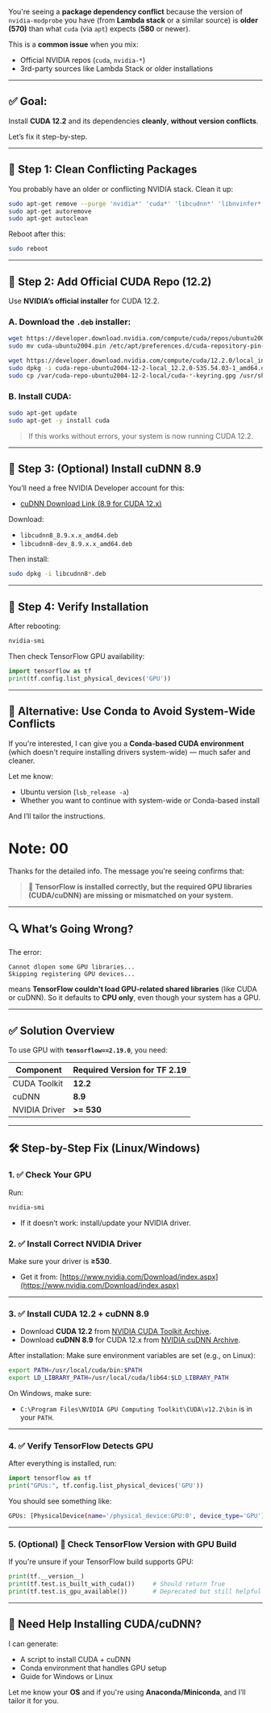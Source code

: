 You're seeing a **package dependency conflict** because the version of `nvidia-modprobe` you have (from **Lambda stack** or a similar source) is **older (570)** than what `cuda` (via `apt`) expects (**580** or newer).

This is a **common issue** when you mix:

* Official NVIDIA repos (`cuda`, `nvidia-*`)
* 3rd-party sources like Lambda Stack or older installations

---

## ✅ Goal:

Install **CUDA 12.2** and its dependencies **cleanly**, **without version conflicts**.

Let’s fix it step-by-step.

---

## 🧼 Step 1: Clean Conflicting Packages

You probably have an older or conflicting NVIDIA stack. Clean it up:

```bash
sudo apt-get remove --purge 'nvidia*' 'cuda*' 'libcudnn*' 'libnvinfer*'
sudo apt-get autoremove
sudo apt-get autoclean
```

Reboot after this:

```bash
sudo reboot
```

---

## 🔄 Step 2: Add Official CUDA Repo (12.2)

Use **NVIDIA’s official installer** for CUDA 12.2.

### A. Download the `.deb` installer:

```bash
wget https://developer.download.nvidia.com/compute/cuda/repos/ubuntu2004/x86_64/cuda-ubuntu2004.pin
sudo mv cuda-ubuntu2004.pin /etc/apt/preferences.d/cuda-repository-pin-600

wget https://developer.download.nvidia.com/compute/cuda/12.2.0/local_installers/cuda-repo-ubuntu2004-12-2-local_12.2.0-535.54.03-1_amd64.deb
sudo dpkg -i cuda-repo-ubuntu2004-12-2-local_12.2.0-535.54.03-1_amd64.deb
sudo cp /var/cuda-repo-ubuntu2004-12-2-local/cuda-*-keyring.gpg /usr/share/keyrings/
```

### B. Install CUDA:

```bash
sudo apt-get update
sudo apt-get -y install cuda
```

> If this works without errors, your system is now running CUDA 12.2.

---

## 🔄 Step 3: (Optional) Install cuDNN 8.9

You’ll need a free NVIDIA Developer account for this:

* [cuDNN Download Link (8.9 for CUDA 12.x)](https://developer.nvidia.com/rdp/cudnn-archive)

Download:

* `libcudnn8_8.9.x.x_amd64.deb`
* `libcudnn8-dev_8.9.x.x_amd64.deb`

Then install:

```bash
sudo dpkg -i libcudnn8*.deb
```

---

## 🧪 Step 4: Verify Installation

After rebooting:

```bash
nvidia-smi
```

Then check TensorFlow GPU availability:

```python
import tensorflow as tf
print(tf.config.list_physical_devices('GPU'))
```

---

## 🔄 Alternative: Use Conda to Avoid System-Wide Conflicts

If you're interested, I can give you a **Conda-based CUDA environment** (which doesn't require installing drivers system-wide) — much safer and cleaner.

Let me know:

* Ubuntu version (`lsb_release -a`)
* Whether you want to continue with system-wide or Conda-based install

And I’ll tailor the instructions.

# Note: 00

Thanks for the detailed info. The message you're seeing confirms that:

> 🔧 **TensorFlow is installed correctly, but the required GPU libraries (CUDA/cuDNN) are missing or mismatched on your system.**

---

## 🔍 What’s Going Wrong?

The error:

```
Cannot dlopen some GPU libraries...
Skipping registering GPU devices...
```

means **TensorFlow couldn't load GPU-related shared libraries** (like CUDA or cuDNN). So it defaults to **CPU only**, even though your system has a GPU.

---

## ✅ Solution Overview

To use GPU with **`tensorflow==2.19.0`**, you need:

| Component     | Required Version for TF 2.19 |
| ------------- | ---------------------------- |
| CUDA Toolkit  | **12.2**                     |
| cuDNN         | **8.9**                      |
| NVIDIA Driver | **>= 530**                   |

---

## 🛠️ Step-by-Step Fix (Linux/Windows)

### 1. ✅ **Check Your GPU**

Run:

```bash
nvidia-smi
```

* If it doesn’t work: install/update your NVIDIA driver.

### 2. ✅ **Install Correct NVIDIA Driver**

Make sure your driver is **≥530**.

* Get it from: [https://www.nvidia.com/Download/index.aspx](https://www.nvidia.com/Download/index.aspx)

---

### 3. ✅ **Install CUDA 12.2 + cuDNN 8.9**

* Download **CUDA 12.2** from [NVIDIA CUDA Toolkit Archive](https://developer.nvidia.com/cuda-12-2-0-download-archive).
* Download **cuDNN 8.9** for CUDA 12.x from [NVIDIA cuDNN Archive](https://developer.nvidia.com/rdp/cudnn-archive).

After installation:
Make sure environment variables are set (e.g., on Linux):

```bash
export PATH=/usr/local/cuda/bin:$PATH
export LD_LIBRARY_PATH=/usr/local/cuda/lib64:$LD_LIBRARY_PATH
```

On Windows, make sure:

* `C:\Program Files\NVIDIA GPU Computing Toolkit\CUDA\v12.2\bin` is in your `PATH`.

---

### 4. ✅ **Verify TensorFlow Detects GPU**

After everything is installed, run:

```python
import tensorflow as tf
print("GPUs:", tf.config.list_physical_devices('GPU'))
```

You should see something like:

```bash
GPUs: [PhysicalDevice(name='/physical_device:GPU:0', device_type='GPU')]
```

---

### 5. (Optional) 🧪 **Check TensorFlow Version with GPU Build**

If you're unsure if your TensorFlow build supports GPU:

```python
print(tf.__version__)
print(tf.test.is_built_with_cuda())     # Should return True
print(tf.test.is_gpu_available())       # Deprecated but still helpful
```

---

## 🧰 Need Help Installing CUDA/cuDNN?

I can generate:

* A script to install CUDA + cuDNN
* Conda environment that handles GPU setup
* Guide for Windows or Linux

Let me know your **OS** and if you're using **Anaconda/Miniconda**, and I’ll tailor it for you.
